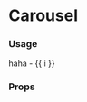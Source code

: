 # Carousel

### Usage

<ac-carousel><ac-carousel-item height="256px" v-for="i in 4" :key="'c-' + i"><ac-row height="100%" justify="center" align="center">haha - {{ i }}</ac-row></ac-carousel-item></ac-carousel>

### Props
